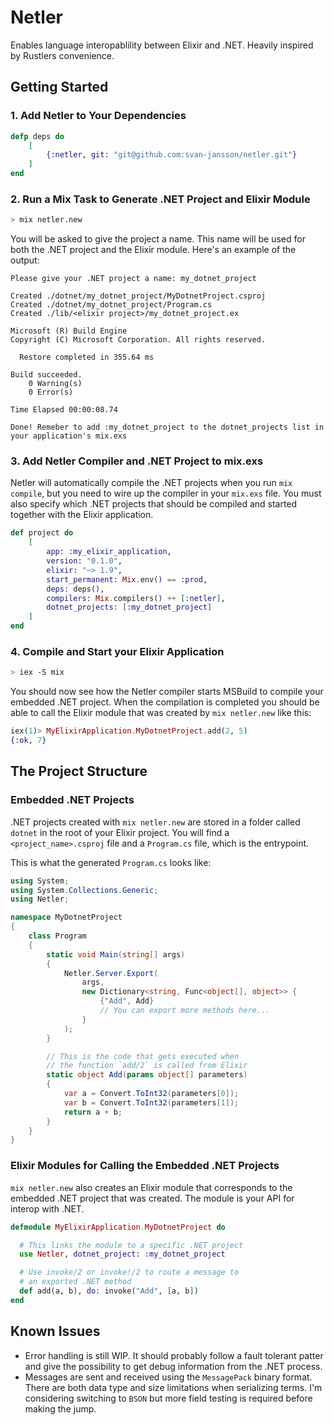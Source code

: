 # Netler

Enables language interopablility between Elixir and .NET. Heavily inspired by Rustlers convenience.

## Getting Started

### 1. Add Netler to Your Dependencies

```elixir
defp deps do
    [
        {:netler, git: "git@github.com:svan-jansson/netler.git"}
    ]
end
```

### 2. Run a Mix Task to Generate .NET Project and Elixir Module

```bash
> mix netler.new
```

You will be asked to give the project a name. This name will be used for both the .NET project and the Elixir module. Here's an example of the output:

```text
Please give your .NET project a name: my_dotnet_project

Created ./dotnet/my_dotnet_project/MyDotnetProject.csproj
Created ./dotnet/my_dotnet_project/Program.cs
Created ./lib/<elixir project>/my_dotnet_project.ex

Microsoft (R) Build Engine
Copyright (C) Microsoft Corporation. All rights reserved.

  Restore completed in 355.64 ms

Build succeeded.
    0 Warning(s)
    0 Error(s)

Time Elapsed 00:00:08.74

Done! Remeber to add :my_dotnet_project to the dotnet_projects list in your application's mix.exs
```

### 3. Add Netler Compiler and .NET Project to mix.exs

Netler will automatically compile the .NET projects when you run `mix compile`, but you need to wire up the compiler in your `mix.exs` file. You must also specify which .NET projects that should be compiled and started together with the Elixir application.

```elixir
def project do
    [
        app: :my_elixir_application,
        version: "0.1.0",
        elixir: "~> 1.9",
        start_permanent: Mix.env() == :prod,
        deps: deps(),
        compilers: Mix.compilers() ++ [:netler],
        dotnet_projects: [:my_dotnet_project]
    ]
end
```

### 4. Compile and Start your Elixir Application

```bash
> iex -S mix
```

You should now see how the Netler compiler starts MSBuild to compile your embedded .NET project. When the compilation is completed you should be able to call the Elixir module that was created by `mix netler.new` like this:

```elixir
iex(1)> MyElixirApplication.MyDotnetProject.add(2, 5)
{:ok, 7}
```

## The Project Structure

### Embedded .NET Projects

.NET projects created with `mix netler.new` are stored in a folder called `dotnet` in the root of your Elixir project. You will find a `<project_name>.csproj` file and a `Program.cs` file, which is the entrypoint.

This is what the generated `Program.cs` looks like:

```csharp
using System;
using System.Collections.Generic;
using Netler;

namespace MyDotnetProject
{
    class Program
    {
        static void Main(string[] args)
        {
            Netler.Server.Export(
                args,
                new Dictionary<string, Func<object[], object>> {
                    {"Add", Add}
                    // You can export more methods here...
                }
            );
        }

        // This is the code that gets executed when
        // the function `add/2` is called from Elixir
        static object Add(params object[] parameters)
        {
            var a = Convert.ToInt32(parameters[0]);
            var b = Convert.ToInt32(parameters[1]);
            return a + b;
        }
    }
}
```

### Elixir Modules for Calling the Embedded .NET Projects

`mix netler.new` also creates an Elixir module that corresponds to the embedded .NET project that was created. The module is your API for interop with .NET.

```elixir
defmodule MyElixirApplication.MyDotnetProject do

  # This links the module to a specific .NET project
  use Netler, dotnet_project: :my_dotnet_project

  # Use invoke/2 or invoke!/2 to route a message to
  # an exported .NET method
  def add(a, b), do: invoke("Add", [a, b])
end

```

## Known Issues

- Error handling is still WIP. It should probably follow a fault tolerant patter and give the possibility to get debug information from the .NET process.
- Messages are sent and received using the `MessagePack` binary format. There are both data type and size limitations when serializing terms. I'm considering switching to `BSON` but more field testing is required before making the jump.
